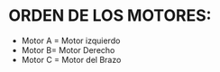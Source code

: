 
# ORDEN DE LOS MOTORES:
- Motor A = Motor izquierdo 
- Motor B= Motor Derecho 
- Motor C = Motor del Brazo

